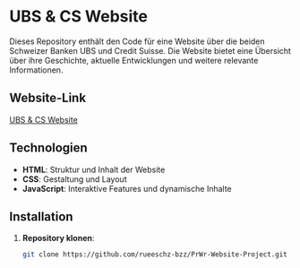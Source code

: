 # UBS & CS Website

Dieses Repository enthält den Code für eine Website über die beiden Schweizer Banken UBS und Credit Suisse. Die Website bietet eine Übersicht über ihre Geschichte, aktuelle Entwicklungen und weitere relevante Informationen.

## Website-Link
[UBS & CS Website](https://ubs-cs.vercel.app/)

## Technologien
- **HTML**: Struktur und Inhalt der Website
- **CSS**: Gestaltung und Layout
- **JavaScript**: Interaktive Features und dynamische Inhalte

## Installation

1. **Repository klonen**:
    ```bash
    git clone https://github.com/rueeschz-bzz/PrWr-Website-Project.git
    ```
